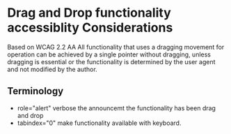 # Drag and Drop functionality accessiblity Considerations
Based on WCAG 2.2 AA All functionality that uses a dragging movement for operation can be achieved by a single pointer without dragging, unless dragging is essential or the functionality is determined by the user agent and not modified by the author.
## Terminology
* role="alert" verbose the announcemt the functionality has been drag and drop
* tabindex="0" make functionality available with keyboard.
